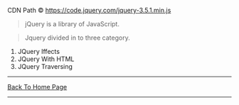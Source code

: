 
CDN Path &copy; <a href="./">https://code.jquery.com/jquery-3.5.1.min.js</a>

> jQuery is a library of JavaScript.

>Jquery divided in to three category.
<ol>
  <li> JQuery Iffects</li>
  <li> JQuery With HTML</li>
  <li> JQuery Traversing</li>
</ol>



<hr>
<a href="https://punitkatiyar.github.io/">Back To Home Page</a>
<hr>
